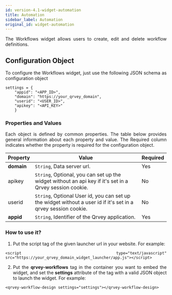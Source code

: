 ```yaml
---
id: version-4.1-widget-automation
title: Automation
sidebar_label: Automation
original_id: widget-automation
---
```


<div style="text-align: justify">

The Workflows widget allows users to create, edit and delete workflow definitions.

## Configuration Object

To configure the Workflows widget, just use the following JSON schema as configuration object

```
settings = {
    "appid": "<APP_ID>",
    "domain": "https://your_qrvey_domain",
    "userid": "<USER_ID>",
    "apikey": "<API_KEY>" 		
    }
```

### Properties and Values

Each object is defined by common properties. The table below provides general information about each property and value. The Required column indicates whether the property is required for the configuration object.

| **Property** | **Value** | **Required** |
| --- | --- | --- |
| **domain** | `String`, Data server url. | Yes |
| apikey | `String`, Optional, you can set up the widget without an api key if it&#39;s set in a Qrvey session cookie. | No |
| userid | `String`, Optional User id, you can set up the widget without a user id if it&#39;s set in a qrvey session cookie. | No  |
| **appid** | `String`, Identifier of the Qrvey application. | Yes |
    



### How to use it?

1. Put the script tag of the given launcher url in your website. For example:

```
<script type="text/javascript" src="https://your_qrvey_domain_widget_launcher/app.js"></script>
```

2. Put the **qrvey-workflows** tag in the container you want to embed the widget, and set the **settings** attribute of the tag with a valid JSON object to launch the widget. For example:

```
<qrvey-workflow-design settings="settings"></qrvey-workflow-design>
```

